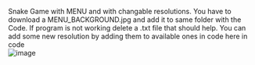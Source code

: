 Snake Game with MENU and with changable resolutions.
You have to download a MENU_BACKGROUND.jpg and add it to same folder with the Code.
If program is not working delete a .txt file that should help.
You can add some new resolution by adding them to available ones in code here in code                                                                                               
           ![image](https://github.com/MikolajSkaziak/SNAKEGAME/assets/148890768/c96d846f-b26a-4285-af9a-1d6f3f8859d0)

